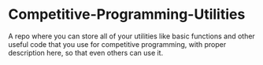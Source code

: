 # Competitive-Programming-Utilities
A repo where you can store all of your utilities like basic functions and other useful code that you use for competitive programming, with proper description here, so that even others can use it.
